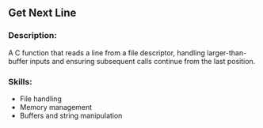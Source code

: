 ## **Get Next Line**

### Description:
A C function that reads a line from a file descriptor, handling larger-than-buffer inputs and ensuring subsequent calls continue from the last position.

### Skills:
- File handling
- Memory management
- Buffers and string manipulation
